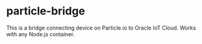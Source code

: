 # particle-bridge
This is a bridge connecting device on Particle.io to Oracle IoT Cloud.
Works with any Node.js container.
